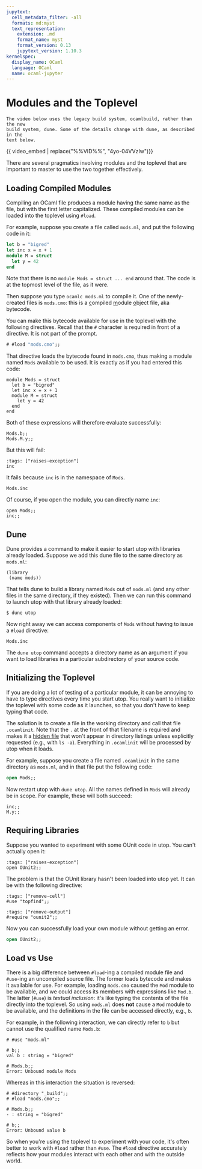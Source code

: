 ```yaml
---
jupytext:
  cell_metadata_filter: -all
  formats: md:myst
  text_representation:
    extension: .md
    format_name: myst
    format_version: 0.13
    jupytext_version: 1.10.3
kernelspec:
  display_name: OCaml
  language: OCaml
  name: ocaml-jupyter
---
```


# Modules and the Toplevel

```{note}
The video below uses the legacy build system, ocamlbuild, rather than the new
build system, dune. Some of the details change with dune, as described in the
text below.
```

{{ video_embed | replace("%%VID%%", "4yo-04VVzIw")}}

There are several pragmatics involving modules and the toplevel that are
important to master to use the two together effectively.

## Loading Compiled Modules

Compiling an OCaml file produces a module having the same name as the file, but
with the first letter capitalized. These compiled modules can be loaded into the
toplevel using `#load`.

For example, suppose you create a file called `mods.ml`, and put the following
code in it:

```ocaml
let b = "bigred"
let inc x = x + 1
module M = struct
  let y = 42
end
```

Note that there is no `module Mods = struct ... end` around that. The code is at
the topmost level of the file, as it were.

Then suppose you type `ocamlc mods.ml` to compile it. One of the newly-created
files is `mods.cmo`: this is a <u>c</u>ompiled <u>m</u>odule <u>o</u>bject file,
aka bytecode.

You can make this bytecode available for use in the toplevel with the following
directives. Recall that the `#` character is required in front of a directive.
It is not part of the prompt.

```ocaml
# #load "mods.cmo";;
```

That directive loads the bytecode found in `mods.cmo`, thus making a module
named `Mods` available to be used. It is exactly as if you had entered this
code:

```{code-cell} ocaml
module Mods = struct
  let b = "bigred"
  let inc x = x + 1
  module M = struct
    let y = 42
  end
end
```

Both of these expressions will therefore evaluate successfully:

```{code-cell} ocaml
Mods.b;;
Mods.M.y;;
```

But this will fail:
```{code-cell} ocaml
:tags: ["raises-exception"]
inc
```

It fails because `inc` is in the namespace of `Mods`.
```{code-cell} ocaml
Mods.inc
```

Of course, if you open the module, you can directly name `inc`:

```{code-cell} ocaml
open Mods;;
inc;;
```

## Dune

Dune provides a command to make it easier to start utop with libraries already
loaded. Suppose we add this dune file to the same directory as `mods.ml`:

```text
(library
 (name mods))
```

That tells dune to build a library named `Mods` out of `mods.ml` (and any other
files in the same directory, if they existed).  Then we can run this command
to launch utop with that library already loaded:

```console
$ dune utop
```

Now right away we can access components of `Mods` without having to issue
a `#load` directive:
```{code-cell} ocaml
Mods.inc
```

The `dune utop` command accepts a directory name as an argument if you want to
load libraries in a particular subdirectory of your source code.

## Initializing the Toplevel

If you are doing a lot of testing of a particular module, it can be annoying to
have to type directives every time you start utop. You really want to initialize
the toplevel with some code as it launches, so that you don't have to keep
typing that code.

The solution is to create a file in the working directory and call that file
`.ocamlinit`. Note that the `.` at the front of that filename is required and
makes it a [hidden file][hidden] that won't appear in directory listings unless
explicitly requested (e.g., with `ls -a`). Everything in `.ocamlinit` will be
processed by utop when it loads.

[hidden]: https://en.wikipedia.org/wiki/Hidden_file_and_hidden_directory

For example, suppose you create a file named `.ocamlinit` in the same directory
as `mods.ml`, and in that file put the following code:

```ocaml
open Mods;;
```

Now restart utop with `dune utop`. All the names defined in `Mods` will already
be in scope. For example, these will both succeed:

```{code-cell} ocaml
inc;;
M.y;;
```

## Requiring Libraries

Suppose you wanted to experiment with some OUnit code in utop. You can't
actually open it:

```{code-cell} ocaml
:tags: ["raises-exception"]
open OUnit2;;
```

The problem is that the OUnit library hasn't been loaded into utop yet. It can
be with the following directive:

```{code-cell} ocaml
:tags: ["remove-cell"]
#use "topfind";;
```

```{code-cell} ocaml
:tags: ["remove-output"]
#require "ounit2";;
```

Now you can successfully load your own module without getting an error.

```ocaml
open OUnit2;;
```

<!--
MRC 8/12/21: I don't think we need this section anymore.  `dune utop` takes
  care of recursive loads automatically, and none of the assignments needs
  this functionality.  Moreover, we can't actually demo this easily without
  ocamlbuild.  We'd have to use ocamlc or set up a kind of strange dune
  hierarchy.  So I'm commenting out now, with the intent of deleting in a year
  or so if all is going well.

## Dependencies

When compiling a file, the build system automatically figures out which other
files it depends on and recompiles those as necessary. The toplevel, however, is
not as sophisticated: you have to make sure to load all the dependencies of a
file.

Suppose you have a file named `mods2.ml` in the same directory as `mods.ml`
from above, and `mods2.ml` contains this code:

```ocaml
open Mods
let x = inc 0
```

If you run `ocamlbuild -pkg ounit2 mods2.byte`, the compilation will succeed.
You don't have to name `mods.byte` on the command line, even though `mods2.ml`
depends on the module `Mod`. The build system is smart that way.

Also suppose that `.ocamlinit` contains exactly the following:

```ocaml
#directory "_build";;
#require "ounit2";;
```

If you restart utop and try to load `mods2.cmo`, you will get an error:

```text
# #load "mods2.cmo";;
Error: Reference to undefined global `Mods'
```

The problem is that the toplevel does not automatically load the modules that
`Mods2` depends upon. There are two ways to solve this problem.
First, you can manually load the dependencies, like this:

```ocaml
# #load "mods.cmo";;
# #load "mods2.cmo";;
```

Second, you could instead tell the toplevel to load `Mods2` and recursively
to load everything it depends on:

```ocaml
# #load_rec "mods2.cmo";;
```

And that is probably the better solution.
-->

## Load vs Use

There is a big difference between `#load`-ing a compiled module file and
`#use`-ing an uncompiled source file. The former loads bytecode and makes it
available for use. For example, loading `mods.cmo` caused the `Mod` module to be
available, and we could access its members with expressions like `Mod.b`. The
latter (`#use`) is *textual inclusion*: it's like typing the contents of the
file directly into the toplevel. So using `mods.ml` does **not** cause a `Mod`
module to be available, and the definitions in the file can be accessed
directly, e.g., `b`.

For example, in the following interaction, we can directly refer to `b` but
cannot use the qualified name `Mods.b`:

```text
# #use "mods.ml"

# b;;
val b : string = "bigred"

# Mods.b;;
Error: Unbound module Mods
```

Whereas in this interaction the situation is reversed:

```text
# #directory "_build";;
# #load "mods.cmo";;

# Mods.b;;
- : string = "bigred"

# b;;
Error: Unbound value b
```

So when you're using the toplevel to experiment with your code, it's often
better to work with `#load` rather than `#use`. The `#load` directive accurately
reflects how your modules interact with each other and with the outside world.
